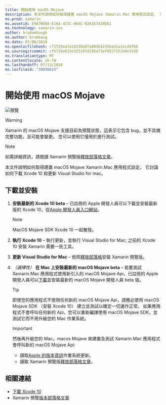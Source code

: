 ```yaml
---
title: 開始使用 macOS Mojave
description: 本文件說明如何取得建置 macOS Mojave Xamarin.Mac 應用程式設定。 它討論如何下載 Xcode 10 和更新 Visual Studio for mac。
ms.prod: xamarin
ms.assetid: E9A7B68A-E164-4C5C-86AC-B2A3E7A30DA1
ms.technology: xamarin-ios
author: bradumbaugh
ms.author: brumbaug
ms.date: 07/08/2018
ms.openlocfilehash: cf2725eafa18330a07a08db4235bad1a1ecd47b6
ms.sourcegitcommit: cfb72be633e335147d156af3ef9527151b9e31d9
ms.translationtype: MT
ms.contentlocale: zh-TW
ms.lasthandoff: 07/13/2018
ms.locfileid: "39030615"
---
```

# <a name="getting-started-with-macos-mojave"></a>開始使用 macOS Mojave

![預覽](~/media/shared/preview.png)

> [!WARNING]
> Xamarin 的 macOS Mojave 支援目前為預覽狀態，這表示它包含 bug，並不具備完整功能，且可能會變更。
> 您可以使用它僅用於進行測試。

> [!NOTE]
> 如需詳細資訊，請閱讀 Xamarin 預覽版[釋放部落格文章](https://releases.xamarin.com/preview-release-xcode-10-beta-3/)。

本文件說明如何取得建置 macOS Mojave Xamarin.Mac 應用程式設定。 它討論如何下載 Xcode 10 和更新 Visual Studio for mac。

## <a name="download-and-install"></a>下載並安裝

1. **安裝最新的 Xcode 10 beta** – 已註冊的 Apple 開發人員可以下載並安裝最新版的 Xcode 10，從[Apple 開發人員入口網站](https://developer.apple.com/download/)。

   > [!NOTE]
   > MacOS Mojave SDK Xcode 10 一起散發。

2. **執行 Xcode 10** – 執行更新，並執行 Visual Studio for Mac; 之前的 Xcode 10 安裝 Xamarin 需要一些工具。

3. **更新 Visual Studio for Mac** – 依照[釋放部落格](https://releases.xamarin.com/preview-release-xcode-10-beta-3/)安裝 Xamarin 預覽版。

4. _（選擇性）_ **在 Mac 上安裝最新的 macOS Mojave beta** – 若要測試 Xamarin.Mac 應用程式使用新引入的 macOS Mojave Api，已註冊的 Apple 開發人員可以[下載](https://developer.apple.com/download/)並安裝最新的 macOS Mojave 開發人員 beta 版。

   > [!TIP]
   > 即使您的應用程式不使用任何新的 macOS Mojave Api，請務必使用 macOS Mojave SDK （安裝 Xcode 10） 建立並測試以確定一切運作正常。 如果應用程式不會呼叫任何新的 Api，您可以重新編譯使用 macOS Mojave SDK，並測試它而不用升級您的 Mac 作業系統。

   > [!IMPORTANT]
   > 然後再升級您的 Mac，macos Mojave 來建置及測試 Xamarin.Mac 應用程式會呼叫新的 macOS Mojave Api:
   > - 讀取[Apple 的版本資訊](https://developer.apple.com/download/)作業系統更新。
   > - 讀取 Xamarin 預覽版[釋放部落格文章](https://releases.xamarin.com/preview-release-xcode-10-beta-3/)。

## <a name="related-links"></a>相關連結

- [下載 Xcode 10](https://developer.apple.com/download/)
- Xamarin 預覽[版本部落格文章](https://releases.xamarin.com/preview-release-xcode-10-beta-3/)
